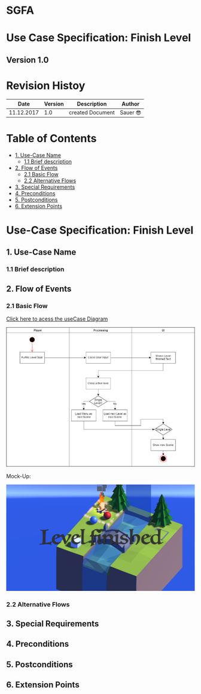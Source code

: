 # SGFA
# Use Case Specification: Finish Level

## Version 1.0

# Revision Histoy



| Date          | Version  | Description       | Author |
| ------------- |----------| ------------------|--------|
| 11.12.2017    | 1.0      | created Document  |Sauer	:sunglasses:|


# Table of Contents
- [1. Use-Case Name](#1-use-case-name)
  * [1.1 Brief description](#11-brief-description)
- [2. Flow of Events](#2-flow-of-events)
  * [2.1 Basic Flow](#21-basic-flow)
  * [2.2 Alternative Flows](#22-alternative-flows)
- [3. Special Requirements](#3-special-requirements)
- [4. Preconditions](#4-preconditions)
- [5. Postconditions](#5-postconditions)
- [6. Extension Points](#6-extension-points)



# Use-Case Specification: Finish Level


## 1. Use-Case Name

### 1.1 Brief description

## 2. Flow of Events

### 2.1 Basic Flow

[Click here to acess the useCase Diagram][UC]

![UseCaseDiagram][UC]

[UC]: UCFinishLevel.png "UseCaseDiagram FinishLevel"


Mock-Up:

![MockUp Finish Level][MockUp]

[MockUp]: LevelFinishedMockup.png "Finish Level MockUp"

### 2.2 Alternative Flows

## 3. Special Requirements

## 4. Preconditions

## 5. Postconditions

## 6. Extension Points
